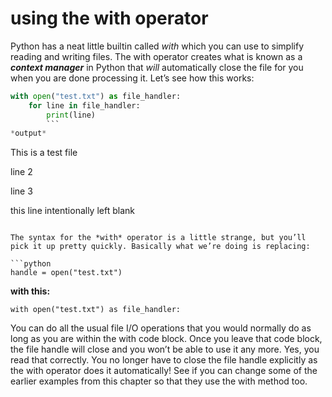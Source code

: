 # using the with operator

Python has a neat little builtin called *with* which you can use to simplify reading and writing files. The with operator creates what is known as a ***context manager*** in Python that *will* automatically close the file for you when you are done processing it. Let’s see how this works:

```python
with open("test.txt") as file_handler:
    for line in file_handler:
        print(line)
        ```
*output*
```
This is a test file

line 2

line 3

this line intentionally left blank
```

The syntax for the *with* operator is a little strange, but you’ll pick it up pretty quickly. Basically what we’re doing is replacing:

```python
handle = open("test.txt")
```

**with this:**
```
with open("test.txt") as file_handler:
```

You can do all the usual file I/O operations that you would normally do as long as you are within the with code block. Once you leave that code block, the file handle will close and you won’t be able to use it any more. Yes, you read that correctly. You no longer have to close the file handle explicitly as the with operator does it automatically! See if you can change some of the earlier examples from this chapter so that they use the with method too.


